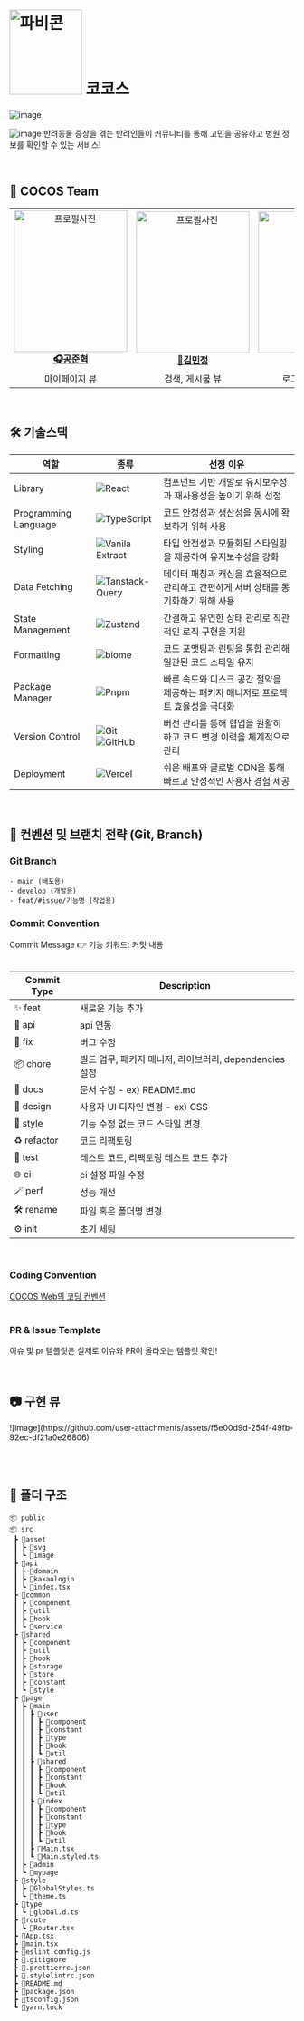 # <img src="https://github.com/user-attachments/assets/76f2b521-c05c-44e9-9072-b903e3de8236" width="128" height="150" alt="파비콘"> 코코스
![image](https://github.com/user-attachments/assets/231222fd-fbb1-4252-a6bc-a9b3382aa0ec)

![image](https://github.com/user-attachments/assets/522b8f7f-7e09-4b7e-b4df-ab57cccfc22a)
반려동물 증상을 겪는 반려인들이 커뮤니티를 통해 고민을 공유하고 병원 정보를 확인할 수 있는 서비스!



</br>

<h2> 🐶 COCOS Team </h2>

<table align="center">
    <tr align="center">
      <td style="min-width: 150px;">
            <a href="https://github.com/ocahs9">
              <img src="https://github.com/user-attachments/assets/e95ea9f0-4df6-4422-a652-ef5c6f8d3c81" width="200" height="250" alt="프로필사진">
              <br />
              <b>🎧공준혁</b>
            </a>
        </td>
      <td style="min-width: 150px;">
            <a href="https://github.com/minjeoong">
              <img src="https://github.com/user-attachments/assets/af774eda-6ea2-4abe-a34c-b27430451ffe" width="200" height="250" alt="프로필사진">
              <br />
              <b>🌸김민정</b>
            </a>
        </td>
      <td style="min-width: 150px;">
            <a href="https://github.com/yarimu">
              <img src="https://github.com/user-attachments/assets/04394243-2a2d-4620-a555-1c08c2324d45" width="200" height="250" alt="프로필사진">
              <br />
              <b>🐶이예림</b>
            </a>
        </td>
      <td style="min-width: 150px;">
            <a href="https://github.com/Leeyoonji23">
              <img src="https://github.com/user-attachments/assets/db34c483-c14e-4eb0-8414-a0ffe4bab520" width="200" height="250" alt="프로필사진">
              <br />
              <b>🐾이윤지</b>
            </a>
        </td>
    </tr>
    <tr align="center">
       <td>
            마이페이지 뷰 <br/>
      </td>
       <td>
            검색, 게시물 뷰 <br/>
      </td>
       <td>
            로그인, 온보딩 뷰 <br/>
      </td>
      <td>
            메인, 커뮤니티 뷰 <br/>
      </td>
    </tr>
</table>

</br>

<h2> 🛠 기술스택 </h2>

   <div align="center">

| 역할                 | 종류                 | 선정 이유                                                                                                                                                                                                                                                                               
| -------------------- | ------------- | ------------------- |
| Library              | ![React](https://img.shields.io/badge/React-61DAFB?style=for-the-badge&logo=React&logoColor=black) |                                                                                                                                                                                                          컴포넌트 기반 개발로 유지보수성과 재사용성을 높이기 위해 선정 
| Programming Language | ![TypeScript](https://img.shields.io/badge/TypeScript-3178C6?style=for-the-badge&logo=TypeScript&logoColor=white) |                                                                                                                                                                                            코드 안정성과 생산성을 동시에 확보하기 위해 사용 
| Styling              | ![Vanila Extract](https://img.shields.io/badge/vanila--extract-FFEC6E?style=for-the-badge&logo=vala&logoColor=white) |                                                                                                                                                                                         타입 안전성과 모듈화된 스타일링을 제공하여 유지보수성을 강화 
| Data Fetching              | ![Tanstack-Query](https://img.shields.io/badge/reactquery-FF4154.svg?style=for-the-badge&logo=reactquery&logoColor=white) |                                                                                                                                            데이터 패칭과 캐싱을 효율적으로 관리하고 간편하게 서버 상태를 동기화하기 위해 사용
| State Management              | ![Zustand](https://img.shields.io/badge/zustand-000000.svg?style=for-the-badge&logo=data:image/png;base64,iVBORw0KGgoAAAANSUhEUgAAAAUAAAAFCAYAAACNbyblAAAAHElEQVQI12P4&logoColor=white) |                                                                         간결하고 유연한 상태 관리로 직관적인 로직 구현을 지원              
| Formatting           | ![biome](https://img.shields.io/badge/biome-60A5FA?style=for-the-badge&logo=biome&logoColor=000) | 코드 포맷팅과 린팅을 통합 관리해 일관된 코드 스타일 유지
| Package Manager      | ![Pnpm](https://img.shields.io/badge/pnpm-F69220.svg?style=for-the-badge&logo=pnpm&logoColor=white)   | 빠른 속도와 디스크 공간 절약을 제공하는 패키지 매니저로 프로젝트 효율성을 극대화
| Version Control      | ![Git](https://img.shields.io/badge/git-%23F05033.svg?style=for-the-badge&logo=git&logoColor=white) ![GitHub](https://img.shields.io/badge/github-%23121011.svg?style=for-the-badge&logo=github&logoColor=white)                                                                                                                | 버전 관리를 통해 협업을 원활히 하고 코드 변경 이력을 체계적으로 관리
| Deployment           | ![Vercel](https://img.shields.io/badge/Vercel-000000?style=for-the-badge&logo=vercel&logoColor=white)                                                                                                                                                                                                                           |쉬운 배포와 글로벌 CDN을 통해 빠르고 안정적인 사용자 경험 제공







</div>

<br/>

<h2> 📄 컨벤션 및 브랜치 전략 (Git, Branch) </h2>
<h3>Git Branch</h3>

```
- main (배포용)
- develop (개발용)
- feat/#issue/기능명 (작업용)
```

<h3>Commit Convention</h3>
Commit Message 👉 기능 키워드: 커밋 내용</br>
<br />

| Commit Type | Description |
|-------------|-------------|
| ✨ feat      | 새로운 기능 추가 |
| 🚀 api       | api 연동 |
| 🐞 fix       | 버그 수정 |
| 📦 chore     | 빌드 업무, 패키지 매니저, 라이브러리, dependencies 설정 |
| 📝 docs      | 문서 수정 - ex) README.md |
| 🎨 design    | 사용자 UI 디자인 변경 - ex) CSS |
| 💄 style     | 기능 수정 없는 코드 스타일 변경 |
| ♻️ refactor  | 코드 리팩토링 |
| 📝 test      | 테스트 코드, 리팩토링 테스트 코드 추가 |
| 🌐 ci        | ci 설정 파일 수정 |
| 🪄 perf      | 성능 개선 |
| 🛠️ rename    | 파일 혹은 폴더명 변경 |
| ⚙️ init      | 초기 세팅 |
<br/>

<h3>Coding Convention</h3>
<a href="https://oceanic-pixie-c2c.notion.site/16dc12bc853381f484d1cb9f192c4f4a">COCOS Web의 코딩 컨벤션</a>
<br/><br/>

<h3>PR & Issue Template</h3>
이슈 및 pr 템플릿은 실제로 이슈와 PR이 올라오는 템플릿 확인!
<br/><br/><br/>


<h2>📷 구현 뷰</h2>
![image](https://github.com/user-attachments/assets/f5e00d9d-254f-49fb-92ec-df21a0e26806)


<br/><br/>


<h2> 📁 폴더 구조 </h2>

```
📦 public
📦 src
 ┣ 📂asset
 ┃ ┣ 📂svg
 ┃ ┗ 📂image
 ┣ 📂api
 ┃ ┣ 📂domain
 ┃ ┣ 📂kakaologin
 ┃ ┗ 📜index.tsx
 ┣ 📂common
 ┃ ┣ 📂component
 ┃ ┣ 📂util
 ┃ ┣ 📂hook
 ┃ ┗ 📂service
 ┣ 📂shared
 ┃ ┣ 📂component
 ┃ ┣ 📂util
 ┃ ┣ 📂hook
 ┃ ┣ 📂storage
 ┃ ┣ 📂store
 ┃ ┣ 📂constant
 ┃ ┗ 📂style
 ┣ 📂page
 ┃ ┣ 📂main
 ┃ ┃ ┣ 📂user
 ┃ ┃ ┃ ┣ 📂component
 ┃ ┃ ┃ ┣ 📂constant
 ┃ ┃ ┃ ┣ 📂type
 ┃ ┃ ┃ ┣ 📂hook
 ┃ ┃ ┃ ┗ 📂util
 ┃ ┃ ┣ 📂shared
 ┃ ┃ ┃ ┣ 📂component
 ┃ ┃ ┃ ┣ 📂constant
 ┃ ┃ ┃ ┣ 📂hook
 ┃ ┃ ┃ ┗ 📂util
 ┃ ┃ ┣ 📂index
 ┃ ┃ ┃ ┣ 📂component
 ┃ ┃ ┃ ┣ 📂constant
 ┃ ┃ ┃ ┣ 📂type
 ┃ ┃ ┃ ┣ 📂hook
 ┃ ┃ ┃ ┗ 📂util
 ┃ ┃ ┣ 📜Main.tsx
 ┃ ┃ ┗ 📜Main.styled.ts
 ┃ ┣ 📂admin
 ┃ ┗ 📂mypage
 ┣ 📂style
 ┃ ┣ 📜GlobalStyles.ts
 ┃ ┗ 📜theme.ts
 ┣ 📂type
 ┃ ┗ 📜global.d.ts
 ┣ 📂route
 ┃ ┗ 📜Router.tsx
 ┣ 📜App.tsx
 ┣ 📜main.tsx
 ┣ 📜eslint.config.js
 ┣ 📜.gitignore
 ┣ 📜.prettierrc.json
 ┣ 📜.stylelintrc.json
 ┣ 📜README.md
 ┣ 📜package.json
 ┣ 📜tsconfig.json
 ┗ 📜yarn.lock

```
